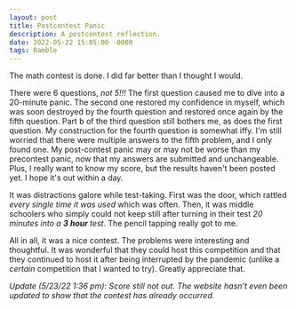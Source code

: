 ```yaml
---
layout: post
title: Postcontest Panic
description: A postcontest reflection.
date: 2022-05-22 15:05:00 -0000
tags: Ramble
---
```


The math contest is done. I did far better than I thought I would. 

There were 6 questions, *not 5!!!* The first question caused me to dive into a 20-minute panic. The second one restored my confidence in myself, which was soon destroyed by the fourth question and restored once again by the fifth question. Part b of the third question still bothers me, as does the first question. My construction for the fourth question is somewhat iffy. I'm still worried that there were multiple answers to the fifth problem, and I only found one. My post-contest panic may or may not be worse than my precontest panic, now that my answers are submitted and unchangeable. Plus, I really want to know my score, but the results haven't been posted yet. I hope it's out within a day.

It was distractions galore while test-taking. First was the door, which rattled *every single time it was used* which was often. Then, it was middle schoolers who simply could not keep still after turning in their test *20 minutes into a **3 hour** test*. The pencil tapping really got to me.

All in all, it was a nice contest. The problems were interesting and thoughtful. It was wonderful that they could host this competition and that they continued to host it after being interrupted by the pandemic (unlike a *certain* competition that I wanted to try). Greatly appreciate that.

*Update (5/23/22 1:36 pm): Score still not out. The website hasn't even been updated to show that the contest has already occurred.*

